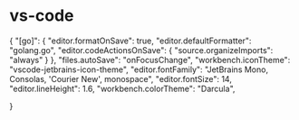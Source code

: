 # vs-code

{
    "[go]": {
  "editor.formatOnSave": true,
  "editor.defaultFormatter": "golang.go",
  "editor.codeActionsOnSave": {
    "source.organizeImports": "always"
  }
},
    "files.autoSave": "onFocusChange",
    "workbench.iconTheme": "vscode-jetbrains-icon-theme",
    "editor.fontFamily": "JetBrains Mono, Consolas, 'Courier New', monospace",
    "editor.fontSize": 14,
    "editor.lineHeight": 1.6,
    "workbench.colorTheme": "Darcula",
    
}
